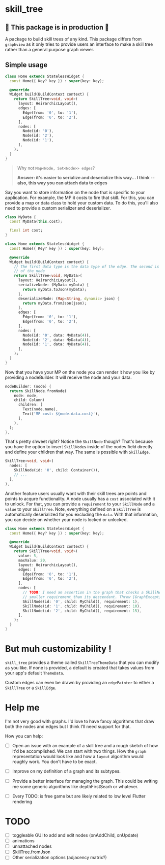 # skill_tree

## 🚧 This package is in production 🚧

A package to build skill trees of any kind. This package differs from `graphview` as it only tries to provide users an interface to make a skill tree rather than a general purpose graph viewer.

## Simple usage

```dart
class Home extends StatelessWidget {
  const Home({ Key? key }) : super(key: key);

  @override
  Widget build(BuildContext context) {
    return SkillTree<void, void>(
      layout: HeirarchicLayout(),
      edges: [
        Edge(from: '0', to: '1'),
        Edge(from: '0', to: '2'),
      ],
      nodes: [
        Node(id: '0'),
        Node(id: '2'),
        Node(id: '1'),
      ],
    );
  }
}
```

> Why not `Map<Node, Set<Node>> edges`?
>
>__Answer: it's easier to serialize and deserialize this way... I think -- also, this way you can attach data to edges__

Say you want to store information on the node that is specific to your application. For example, the MP it costs to fire that skill. For this, you can provide a map or data class to hold your custom data. To do this, you'll also need to provide a custom serializer and deserializer. 

```dart
class MyData {
  const MyData(this.cost);

  final int cost;
}

class Home extends StatelessWidget {
  const Home({ Key? key }) : super(key: key);

  @override
  Widget build(BuildContext context) {
    // The first data type is the data type of the edge. The second is
    // of the node
    return SkillTree<void, MyData>(
      layout: HeirarchicLayout(),
      serializeNode: (MyData myData) {
        return myData.toJson(myData);
      },
      deserializeNode: (Map<String, dynamic> json) {
        return myData.fromJson(json);
      },
      edges: [
        Edge(from: '0', to: '1'),
        Edge(from: '0', to: '2'),
      ],
      nodes: [
        Node(id: '0', data: MyData(4)),
        Node(id: '2', data: MyData(4)),
        Node(id: '1', data: MyData(4)),
      ],
    );
  }
}
```

Now that you have your MP on the node you can render it how you like by providing a nodeBuilder. It will receive the node and your data.

```dart
nodeBuilder: (node) {
  return SkillNode.fromNode(
    node: node,
    child: Column(
      children: [
        Text(node.name),
        Text('MP cost: ${node.data.cost}'),
      ],
    ),
  );
},
```

That's pretty shweet right? Notice the `SkillNode` though? That's because you have the option to insert `SkillNode`s inside of the nodes field directly and define your children that way. The same is possible with `SkillEdge`.

```dart
SkillTree<void, void>(
  nodes: [
    SkillNode(id: '0', child: Container()),
    // ...
  ],
),
```

Another feature users usually want with their skill trees are points and points to acqure functionality. A node usually has a `cost` associated with it to unlock. For that, you can provide a `requirement` to your `SkillNode` and a `value` to your `SkillTree`. Note, everything defined on a `SkillTree` is automatically deserialized for you excluding the `data`. With that information, you can decide on whether your node is locked or unlocked.

```dart
class Home extends StatelessWidget {
  const Home({ Key? key }) : super(key: key);

  @override
  Widget build(BuildContext context) {
    return SkillTree<void, void>(
      value: 5,
      maxValue: 20,
      layout: HeirarchicLayout(),
      edges: [
        Edge(from: '0', to: '1'),
        Edge(from: '0', to: '2'),
      ],
      nodes: [
        // TODO: I need an assertion in the graph that checks a SkillNode has a
        // smaller requirement than its descendant. Throw [GraphException].
        SkillNode(id: '0', child: MyChild(), requirement: 1),
        SkillNode(id: '1', child: MyChild(), requirement: 10),
        SkillNode(id: '2', child: MyChild(), requirement: 15),
      ],
    );
  }
}
```

# But muh customizability !

`skill_tree` provides a theme called `SkillTreeThemeData` that you can modify as you like. If none is provided, a default is created that takes values from your app's default `ThemeData`.

Custom edges can even be drawn by providing an `edgePainter` to either a `SkillTree` or a `SkillEdge`.

# Help me

I'm not very good with graphs. I'd love to have fancy algorithms that draw both the nodes and edges but I think I'll need support for that.

How you can help:

- [ ] Open an issue with an example of a skill tree and a rough sketch of how it'd be accomplished. We can start with two things. How the `graph` representation would look like and how a `layout` algorithm would roughly work. You don't have to be exact.
- [ ] Improve on my definition of a graph and its subtypes.
- [ ] Provide a better interface for managing the graph. This could be writing me some generic algorithms like depthFirstSearh or whatever.
- [ ] Every TODO: is free game but are likely related to low level Flutter rendering


# TODO
- [ ] toggleable GUI to add and edit nodes (onAddChild, onUpdate)
- [ ] animations
- [ ] unnattached nodes
- [ ] SkillTree.fromJson
- [ ] Other serialization options (adjacency matrix?)